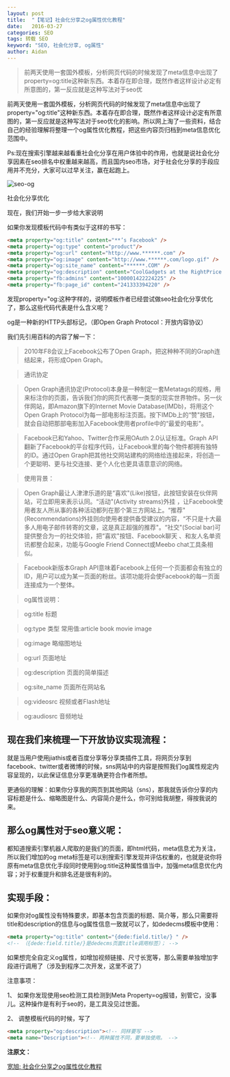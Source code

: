 ```yaml
---
layout: post
title:  "【笔记】社会化分享之og属性优化教程"
date:   2016-03-27
categories: SEO
tags: 转载 SEO
keyword: "SEO, 社会化分享, og属性"
author: Aidan
---
```


>前两天使用一套国外模板，分析网页代码的时候发现了meta信息中出现了property=og:title这种新东西。本着存在即合理，既然作者这样设计必定有所意图的，第一反应就是这种写法对于seo优

前两天使用一套国外模板，分析网页代码的时候发现了meta信息中出现了property="og:title"这种新东西。本着存在即合理，既然作者这样设计必定有所意图的，第一反应就是这种写法对于seo优化的影响。所以网上淘了一些资料，结合自己的经验理解将整理一个og属性优化教程，把这些内容页归档到meta信息优化范围中。

Ps:现在搜索引擎越来越看重社会化分享在用户体验中的作用，也就是说社会化分享因素在seo排名中权重越来越高，而且国内seo市场，对于社会化分享的手段应用并不充分，大家可以过早关注，赢在起跑上。

![seo-og](/asset/images/article/seo-og.jpg)

社会化分享优化

现在，我们开始一步一步给大家说明

如果你发现模板代码中有类似于这样的书写：

```html
<meta property="og:title" content="**’s Facebook" />
<meta property="og:type" content="product"/>
<meta property="og:url" content="http://www.******.com" />
<meta property="og:image" content="http://www.******.com/logo.gif" />
<meta property="og:site_name" content="******.COM" />
<meta property="og:description" content="CoolGadgets at the RightPrice – Worldwide Free Shipping -******" />
<meta property="fb:admins" content="100001422224225" />
<meta property="fb:page_id" content="241333394220" />
```

发现property="og:这种字样的，说明模板作者已经尝试做seo社会化分享优化了，那么这些代码代表是什么含义呢？

og是一种新的HTTP头部标记，（即Open Graph Protocol：开放内容协议）

我们先引用百科的内容了解一下：

>2010年F8会议上Facebook公布了Open Graph，把这种种不同的Graph连结起来，将形成Open Graph。

>通讯协定

>Open Graph通讯协定(Protocol)本身是一种制定一套Metatags的规格，用来标注你的页面，告诉我们你的网页代表哪一类型的现实世界物件。另一伙伴网站，即Amazon旗下的Internet Movie Database(IMDb)，将用这个Open Graph Protocol为每一部电影标注页面。按下IMDb上的“赞"按钮，就会自动把那部电影加入Facebook使用者profile中的“最爱的电影"。

>Facebook已和Yahoo、Twitter合作采用OAuth 2.0认证标准。Graph API翻新了Facebook的平台程序代码，让Facebook里的每个物件都拥有独特的ID。通过Open Graph把其他社交网站建构的网络给连接起来，将创造一个更聪明、更与社交连接、更个人化也更具语意意识的网络。

>使用背景：

>Open Graph最让人津津乐道的是“喜欢"(Like)按钮，此按钮安装在伙伴网站，可立即用来表示认同。“活动"(Activity streams)外挂 ，让Facebook使用者友人所从事的各种活动都列在那个第三方网站上。“推荐"(Recommendations)外挂则向使用者提供备受建议的内容，“不只是十大最多人用电子邮件转寄的文章，这是真正超强的推荐"。“社交"(Social bar)可提供整合为一的社交体验，把“喜欢"按钮、Facebook聊天 、和友人名单资讯都整合起来，功能与Google Friend Connect或Meebo chat工具条相似。

>Facebook新版本Graph API意味着Facebook上任何一个页面都会有独立的ID，用户可以成为某一页面的粉丝。该项功能将会使Facebook的每一页面连接成为一个整体。

>og属性说明：

>og:title 标题

>og:type 类型  常用值:article book movie image

>og:image 略缩图地址

>og:url 页面地址

>og:description 页面的简单描述

>og:site_name 页面所在网站名

>og:videosrc 视频或者Flash地址

>og:audiosrc 音频地址

## 现在我们来梳理一下开放协议实现流程：

就是当用户使用jiathis或者百度分享等分享类插件工具，将网页分享到facebook、twitter或者微博的时候，sns网站中的内容是按照我们og属性规定内容呈现的，以此保证信息分享更准确更符合作者所想。

更通俗的理解：如果你分享我的网页到其他网站（sns），那我就告诉你分享的内容标题是什么、缩略图是什么、内容简介是什么，你可别给我胡整，得按我说的来。

## 那么og属性对于seo意义呢：

都知道搜索引擎机器人爬取的是我们的页面，即html代码，meta信息尤为关注，所以我们增加的og meta标签是可以别搜索引擎发现并评估权重的，也就是说你将原有meta信息优化手段同时使用到og:title这种属性值当中，加强meta信息优化内容；对于权重提升和排名还是很有利的。

## 实现手段：

如果你对og属性没有特殊要求，即基本包含页面的标题、简介等，那么只需要将title和description的信息与og属性信息一致就可以了，如dedecms模板中使用：

```html
<meta property="og:title" content="{dede:field.title/} " />
<!-- （{dede:field.title/}是dedecms页面title调用标签）； -->
```

如果想完全自定义og属性，如增加视频链接、尺寸长宽等，那么需要单独增加字段进行调用了（涉及到程序二次开发，这里不说了）

注意事项：

1、 如果你发现使用seo检测工具检测到Meta Property=og报错，别管它，没事儿。这种操作是有利于seo的，是工具没见过世面。

2、 调整模板代码的时候，写了

```html
<meta property="og:description"><!-- 同样要写 -->
<meta name="Description"><!-- 两种属性不同，要单独使用。 -->
```

**注原文：**

[宽旭: 社会化分享之og属性优化教程](https://www.kuanxu.com/seo/32.html)